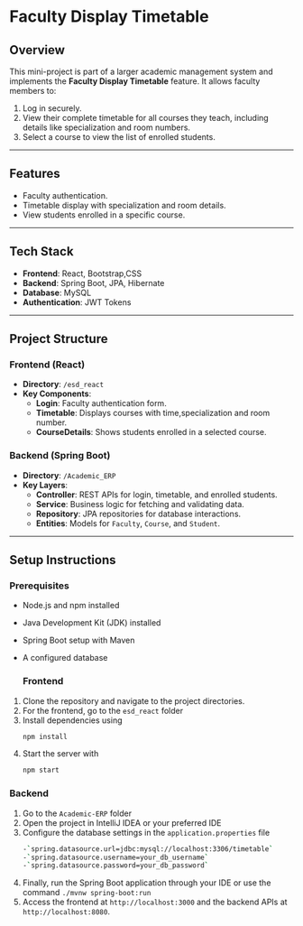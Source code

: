 # Faculty Display Timetable

## Overview
This mini-project is part of a larger academic management system and implements the **Faculty Display Timetable** feature. It allows faculty members to:
1. Log in securely.
2. View their complete timetable for all courses they teach, including details like specialization and room numbers.
3. Select a course to view the list of enrolled students.

---

## Features
- Faculty authentication.
- Timetable display with specialization and room details.
- View students enrolled in a specific course.

---

## Tech Stack
- **Frontend**: React, Bootstrap,CSS
- **Backend**: Spring Boot, JPA, Hibernate  
- **Database**: MySQL  
- **Authentication**: JWT Tokens  

---

## Project Structure

### Frontend (React)
- **Directory**: `/esd_react`
- **Key Components**:
  - **Login**: Faculty authentication form.
  - **Timetable**: Displays courses with time,specialization and room number.
  - **CourseDetails**: Shows students enrolled in a selected course.

### Backend (Spring Boot)
- **Directory**: `/Academic_ERP`
- **Key Layers**:
  - **Controller**: REST APIs for login, timetable, and enrolled students.
  - **Service**: Business logic for fetching and validating data.
  - **Repository**: JPA repositories for database interactions.
  - **Entities**: Models for `Faculty`, `Course`, and `Student`.

---

## Setup Instructions

### Prerequisites
- Node.js and npm installed
- Java Development Kit (JDK) installed
- Spring Boot setup with Maven
- A configured database

  ### Frontend
1. Clone the repository and navigate to the project directories. 
2. For the frontend, go to the `esd_react` folder
3. Install dependencies using
   ```bash
   npm install
4. Start the server with
   ```bash
   npm start

 ### Backend
1. Go to the `Academic-ERP` folder
2. Open the project in IntelliJ IDEA or your preferred IDE
3. Configure the database settings in the `application.properties` file
     ```bash
    -`spring.datasource.url=jdbc:mysql://localhost:3306/timetable`
    -`spring.datasource.username=your_db_username`
    -`spring.datasource.password=your_db_password`
4. Finally, run the Spring Boot application through your IDE or use the command `./mvnw spring-boot:run`
5. Access the frontend at `http://localhost:3000` and the backend APIs at `http://localhost:8080`.

